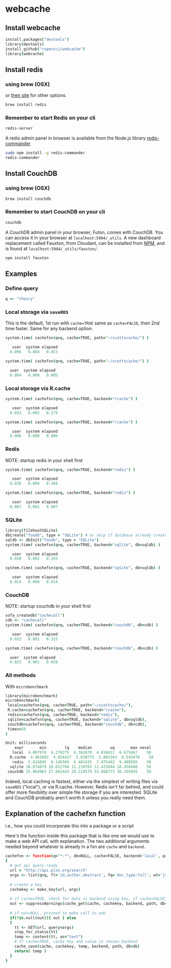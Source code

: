 webcache
=========

## Install webcache

```coffee
install.packages("devtools")
library(devtools)
install_github("ropensci/webcache")
library(webcache)
```

## Install redis

### using brew (OSX)

or [their site](http://redis.io/download) for other options.

```bash
brew install redis
```

### Remember to start Redis on your cli

```bash
redis-server 
```

A redis admin panel in browser is available from the Node.js library [redis-commander](https://github.com/joeferner/redis-commander)

```bash
sudo npm install -g redis-commander
redis-commander
```

## Install CouchDB

### using brew (OSX)

```bash
brew install couchdb
```

### Remember to start CouchDB on your cli

```bash
couchdb 
```

A CouchDB admin panel in your browser, Futon, comes with CouchDB. You can access it in your browser at `localhost:5984/_utils`. A new dashboard replacement called Fauxton, from Cloudant, can be installed from [NPM](https://npmjs.org/package/fauxton), and is found at `localhost:5984/_utils/fauxton/`.

```bash
npm install fauxton
```

## Examples

### Define query

```coffee
q <- "theory"
```

### Local storage via `saveRDS`

This is the default, 1st run with `cache=TRUE` same as `cache=FALSE`, then 2nd time faster. Same for any backend option.

```coffee
system.time( cachefxn(q=q, cache=TRUE, path="~/scottscache/") )
```
```coffee
   user  system elapsed 
  0.096   0.004   0.453 
```

```coffee
system.time( cachefxn(q=q, cache=TRUE, path="~/scottscache/") )
```

```coffee
  user  system elapsed 
  0.004   0.000   0.005
```

### Local storage via R.cache

```coffee
system.time( cachefxn(q=q, cache=TRUE, backend="rcache") )
```

```coffee
   user  system elapsed 
  0.033   0.002   0.279 
```

```coffee
system.time( cachefxn(q=q, cache=TRUE, backend="rcache") )
```

```coffee
   user  system elapsed 
  0.006   0.000   0.006 
```

### Redis

NOTE: startup redis in your shell first

```coffee
system.time( cachefxn(q=q, cache=TRUE, backend="redis") )
```

```coffee
   user  system elapsed 
  0.036   0.004   0.384 
```

```coffee
system.time( cachefxn(q=q, cache=TRUE, backend="redis") )
```

```coffee
   user  system elapsed 
  0.007   0.001   0.007 
```

### SQLite

```coffee
library(filehashSQLite)
dbCreate("foodb", type = "SQLite") # or skip if database already created
sqldb <- dbInit("foodb", type = "SQLite")
system.time( cachefxn(q=q, cache=TRUE, backend="sqlite", db=sqldb) )
```

```coffee
   user  system elapsed 
  0.038   0.002   0.293 
```

```coffee
system.time( cachefxn(q=q, cache=TRUE, backend="sqlite", db=sqldb) )
```

```coffee
   user  system elapsed 
  0.014   0.000   0.014
```

### CouchDB

NOTE: startup couchdb in your shell first

```coffee
sofa_createdb("cachecall")
cdb <- "cachecall"
system.time( cachefxn(q=q, cache=TRUE, backend="couchdb", db=cdb) )
```

```coffee
   user  system elapsed 
  0.032   0.001   0.315 
```

```coffee
system.time( cachefxn(q=q, cache=TRUE, backend="couchdb", db=cdb) )
```

```coffee
  user  system elapsed 
  0.025   0.001   0.028 
```

### All methods

With `microbenchmark`

```coffee
library(microbenchmark)
microbenchmark(
 local=cachefxn(q=q, cache=TRUE, path="~/scottscache/"),
 R.cache=cachefxn(q=q, cache=TRUE, backend="rcache"),
 redis=cachefxn(q=q, cache=TRUE, backend="redis"),
 sqlite=cachefxn(q=q, cache=TRUE, backend="sqlite", db=sqldb),
 couchdb=cachefxn(q=q, cache=TRUE, backend="couchdb", db=cdb),
 times=50
)
```

```coffee
Unit: milliseconds
    expr       min        lq    median        uq       max neval
   local  4.007978  4.278275  4.362870  4.816612  6.675667    50
  R.cache  4.461892  4.824427  5.038775  5.801503  8.543470    50
   redis  5.624845  6.146504  6.401435  7.075442  9.408585    50
  sqlite 10.074079 10.652784 11.210765 12.425844 18.450480    50
 couchdb 25.964903 27.661443 29.219574 32.668773 36.355845    50
```

Indeed, local caching is fastest, either via the simplest of writing files via `saveRDS` ("local"), or via R.cache. However, Redis isn't far behind, and could offer more flexibility over simple file storage if you are interested. SQLite and CouchDB probably aren't worth it unless you really need them. 

## Explanation of the cachefxn function

i.e., how you could incorporate this into a package or a script

Here's the function inside this package that is like one we would use to make a web API call, with explanation.  The two additional arguments needed beyond whatever is already in a fxn are `cache` and `backend`. 

```coffee
cachefxn <- function(q="*:*", db=NULL, cache=FALSE, backend='local', path)
{
  # get api query ready
  url = "http://api.plos.org/search"
  args <- list(q=q, fl='id,author,abstract', fq='doc_type:full', wt='json', limit=50)
  
  # create a key
  cachekey <- make_key(url, args)
  
  # if cache=TRUE, check for data in backend using key, if cache=FALSE, returns NULL
  out <- suppressWarnings(cache_get(cache, cachekey, backend, path, db=db))
  
  # if out=NULL, proceed to make call to web
  if(!is.null(out)){ out } else
  {  
    tt <- GET(url, query=args)
    stop_for_status(tt)
    temp <- content(tt, as="text")
    # If cache=TRUE, cache key and value in chosen backend
    cache_save(cache, cachekey, temp, backend, path, db=db)
    return( temp )
  }
}
```